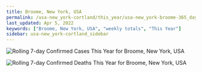 ```yaml
---
title: Broome, New York, USA
permalink: /usa-new_york-cortland/this_year/usa-new_york-broome-365_days.html
last_updated: Apr 5, 2022
keywords: ["Broome, New York, USA", "weekly totals", "This Year"]
sidebar: usa-new_york-cortland_sidebar
---
```


![Rolling 7-day Confirmed Cases This Year for Broome, New York, USA](/covid_tracker/images/graphs/usa-new_york-broome-rolling_7_days_confirmed-365_days_graph.png)

![Rolling 7-day Confirmed Deaths This Year for Broome, New York, USA](/covid_tracker/images/graphs/usa-new_york-broome-rolling_7_days_deaths-365_days_graph.png)
